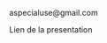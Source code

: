 <p>aspecialuse@gmail.com</p>
<p>Lien de la presentation<a href=https://share.vidyard.com/watch/pGpnGdp9pMzyqaUZQhh8p4?></p>
